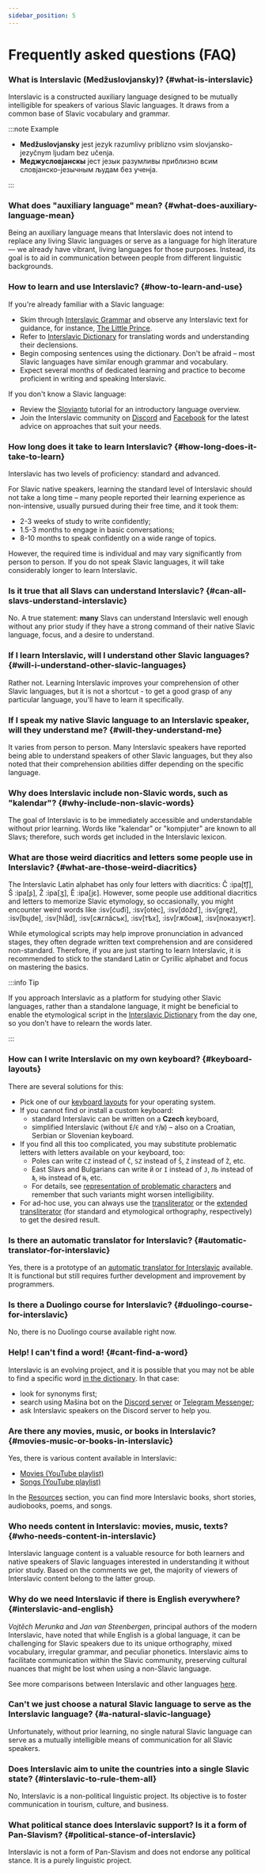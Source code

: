 ```yaml
---
sidebar_position: 5
---
```


# Frequently asked questions (FAQ)

### What is Interslavic (Medžuslovjansky)? \{#what-is-interslavic}

Interslavic is a constructed auxiliary language designed to be mutually intelligible for speakers of various Slavic languages. It draws from a common base of Slavic vocabulary and grammar.

:::note Example

* **Medžuslovjansky** jest jezyk razumlivy priblizno vsim slovjansko-jezyčnym ljudam bez učenja.
* **Меджусловјанскы** јест језык разумливы приблизно всим словјанско-језычным људам без ученја.

:::

### What does "auxiliary language" mean? \{#what-does-auxiliary-language-mean}

Being an auxiliary language means that Interslavic does not intend to replace any living Slavic languages or serve as a language for high literature — we already have vibrant, living languages for those purposes. Instead, its goal is to aid in communication between people from different linguistic backgrounds.

### How to learn and use Interslavic? \{#how-to-learn-and-use}

If you're already familiar with a Slavic language:
* Skim through [Interslavic Grammar][12] and observe any Interslavic text for guidance, for instance, [The Little Prince][8].
* Refer to [Interslavic Dictionary][1] for translating words and understanding their declensions.
* Begin composing sentences using the dictionary. Don't be afraid – most Slavic languages have similar enough grammar and vocabulary.
* Expect several months of dedicated learning and practice to become proficient in writing and speaking Interslavic.

If you don't know a Slavic language:
* Review the [Slovianto][13] tutorial for an introductory language overview.
* Join the Interslavic community on [Discord][3] and [Facebook][4] for the latest advice on approaches that suit your needs.

### How long does it take to learn Interslavic? \{#how-long-does-it-take-to-learn}

Interslavic has two levels of proficiency: standard and advanced.

For Slavic native speakers, learning the standard level of Interslavic should not take a long time – many people reported their learning experience as non-intensive, usually pursued during their free time, and it took them:

* 2-3 weeks of study to write confidently;
* 1.5-3 months to engage in basic conversations;
* 8-10 months to speak confidently on a wide range of topics.

However, the required time is individual and may vary significantly from person to person. If you do not speak Slavic languages, it will take considerably longer to learn Interslavic.

### Is it true that all Slavs can understand Interslavic? \{#can-all-slavs-understand-interslavic}

No. A true statement: **many** Slavs can understand Interslavic well enough without any prior study if they have a strong command of their native Slavic language, focus, and a desire to understand.

### If I learn Interslavic, will I understand other Slavic languages? \{#will-i-understand-other-slavic-languages}

Rather not. Learning Interslavic improves your comprehension of other Slavic languages, but it is not a shortcut - to get a good grasp of any particular language, you'll have to learn it specifically.

### If I speak my native Slavic language to an Interslavic speaker, will they understand me? \{#will-they-understand-me}

It varies from person to person. Many Interslavic speakers have reported being able to understand speakers of other Slavic languages, but they also noted that their comprehension abilities differ depending on the specific language. 

### Why does Interslavic include non-Slavic words, such as "kalendar"? \{#why-include-non-slavic-words}

The goal of Interslavic is to be immediately accessible and understandable without prior learning. Words like "kalendar" or "kompjuter" are known to all Slavs; therefore, such words get included in the Interslavic lexicon.

### What are those weird diacritics and letters some people use in Interslavic? \{#what-are-those-weird-diacritics}

The Interslavic Latin alphabet has only four letters with diacritics: Č :ipa[t͡ʃ], Š :ipa[ʂ], Ž :ipa[ʒ], Ě :ipa[jɛ]. However, some people use additional diacritics and letters to memorize Slavic etymology, so occasionally, you might encounter weird words like :isv[ćuđi], :isv[otėc], :isv[dȯžď], :isv[gręź], :isv[bųde], :isv[hlåd], :isv[сѫглӑсък], :isv[тѣх], :isv[гѫбоѭ], :isv[показуѥт].

While etymological scripts may help improve pronunciation in advanced stages, they often degrade written text comprehension and are considered non-standard. Therefore, if you are just starting to learn Interslavic, it is recommended to stick to the standard Latin or Cyrillic alphabet and focus on mastering the basics.

:::info Tip

If you approach Interslavic as a platform for studying other Slavic languages, rather than a standalone language, it might be beneficial to enable the etymological script in the [Interslavic Dictionary][1] from the day one, so you don't have to relearn the words later.

:::

### How can I write Interslavic on my own keyboard? \{#keyboard-layouts}

There are several solutions for this:

* Pick one of our [keyboard layouts][15] for your operating system.
* If you cannot find or install a custom keyboard:
  * standard Interslavic can be written on a **Czech** keyboard,
  * simplified Interslavic (without `Ě`/`Є` and `Y`/`Ы`) – also on a Croatian, Serbian or Slovenian keyboard.
* If you find all this too complicated, you may substitute problematic letters with letters available on your keyboard, too:
  * Poles can write `CZ` instead of `Č`, `SZ` instead of `Š`, `Ż` instead of `Ž`, etc.
  * East Slavs and Bulgarians can write `Й` or `І` instead of `J`, `ЛЬ` instead of `Љ`, `НЬ` instead of `Њ`, etc.
  * For details, see [representation of problematic characters][14] and remember that such variants might worsen intelligibility.
* For ad-hoc use, you can always use the [transliterator][6] or the [extended transliterator][7] (for standard and etymological orthography, respectively) to get the desired result.

### Is there an automatic translator for Interslavic? \{#automatic-translator-for-interslavic}

Yes, there is a prototype of an [automatic translator for Interslavic][2] available. It is functional but still requires further development and improvement by programmers.

### Is there a Duolingo course for Interslavic? \{#duolingo-course-for-interslavic}

No, there is no Duolingo course available right now.

### Help! I can't find a word! \{#cant-find-a-word}

Interslavic is an evolving project, and it is possible that you may not be able to find a specific word [in the dictionary][1]. In that case:
- look for synonyms first;
- search using Mašina bot on the [Discord server][3] or [Telegram Messenger][5];
- ask Interslavic speakers on the Discord server to help you.

### Are there any movies, music, or books in Interslavic? \{#movies-music-or-books-in-interslavic}

Yes, there is various content available in Interslavic:
- [Movies (YouTube playlist)][9]
- [Songs (YouTube playlist)][10]

In the [Resources][16] section, you can find more Interslavic books, short stories, audiobooks, poems, and songs.

### Who needs content in Interslavic: movies, music, texts? \{#who-needs-content-in-interslavic}

Interslavic language content is a valuable resource for both learners and native speakers of Slavic languages interested in understanding it without prior study. Based on the comments we get, the majority of viewers of Interslavic content belong to the latter group.

### Why do we need Interslavic if there is English everywhere? \{#interslavic-and-english}

_Vojtěch Merunka_ and _Jan van Steenbergen_, principal authors of the modern Interslavic, have noted that while English is a global language, it can be challenging for Slavic speakers due to its unique orthography, mixed vocabulary, irregular grammar, and peculiar phonetics. Interslavic aims to facilitate communication within the Slavic community, preserving cultural nuances that might be lost when using a non-Slavic language.

See more comparisons between Interslavic and other languages [here][11].

### Can't we just choose a natural Slavic language to serve as the Interslavic language? \{#a-natural-slavic-language}

Unfortunately, without prior learning, no single natural Slavic language can serve as a mutually intelligible means of communication for all Slavic speakers.

### Does Interslavic aim to unite the countries into a single Slavic state? \{#interslavic-to-rule-them-all}

No, Interslavic is a non-political linguistic project. Its objective is to foster communication in tourism, culture, and business.

### What political stance does Interslavic support? Is it a form of Pan-Slavism? \{#political-stance-of-interslavic}

Interslavic is not a form of Pan-Slavism and does not endorse any political stance. It is a purely linguistic project.

[1]: https://interslavic-dictionary.com/
[2]: https://huggingface.co/spaces/Salavat/Interslavic-Translator-NLLB200
[3]: https://discord.com/invite/n3saqm27QW/
[4]: https://www.facebook.com/groups/interslavic/
[5]: http://t.me/mashina_slovnik_bot
[6]: http://steen.free.fr/interslavic/transliterator.html
[7]: http://steen.free.fr/interslavic/transliterator_extended.html
[8]: http://steen.free.fr/interslavic/maly_princ.html
[9]: https://youtube.com/playlist?list=PLN7FF06VmIkkpWsnaRKitfJMx0Ngr8h-g
[10]: https://youtube.com/playlist?list=PL--S_Qi-XfGTs4Hpnukm4VyiymJJ5VZqF
[11]: ./language-comparison.md
[12]: ../grammar/index.md
[13]: ../simple-grammar/index.md
[14]: ../orthography.md#representation-of-problematic-characters
[15]: ../../resources/keyboards.md
[16]: ../../resources/index.md

